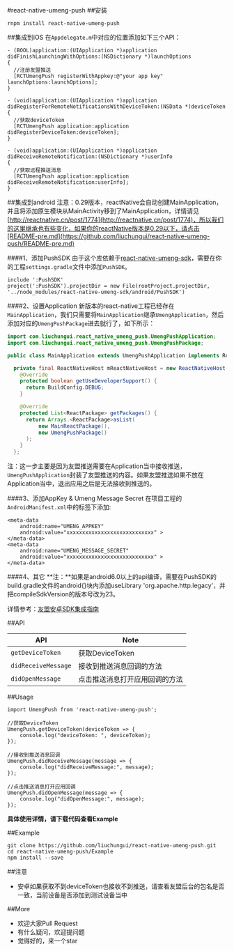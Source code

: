 #react-native-umeng-push
##安装
```
rnpm install react-native-umeng-push
```

##集成到iOS
在`Appdelegate.m`中对应的位置添加如下三个API：

```
- (BOOL)application:(UIApplication *)application didFinishLaunchingWithOptions:(NSDictionary *)launchOptions
{
  //注册友盟推送
  [RCTUmengPush registerWithAppkey:@"your app key" launchOptions:launchOptions];
}

- (void)application:(UIApplication *)application didRegisterForRemoteNotificationsWithDeviceToken:(NSData *)deviceToken
{
  //获取deviceToken
  [RCTUmengPush application:application didRegisterDeviceToken:deviceToken];
}

- (void)application:(UIApplication *)application didReceiveRemoteNotification:(NSDictionary *)userInfo
{
  //获取远程推送消息
  [RCTUmengPush application:application didReceiveRemoteNotification:userInfo];
}
```
 
##集成到android
注意：0.29版本，reactNative会自动创建MainApplication，并且将添加原生模块从MainActivity移到了MainApplication，详情请见[http://reactnative.cn/post/1774](http://reactnative.cn/post/1774)，所以我们的这里继承也有些变化，如果你的reactNative版本是0.29以下，请点击[README-pre.md](https://github.com/liuchungui/react-native-umeng-push/README-pre.md)

####1、添加PushSDK
由于这个库依赖于[react-native-umeng-sdk](https://github.com/liuchungui/react-native-umeng-sdk.git)，需要在你的工程`settings.gradle`文件中添加`PushSDK`。

```
include ':PushSDK'
project(':PushSDK').projectDir = new File(rootProject.projectDir, '../node_modules/react-native-umeng-sdk/android/PushSDK')
```

####2、设置Application
新版本的react-native工程已经存在`MainApplication`，我们只需要将`MainApplication`继承`UmengApplication`，然后添加对应的`UmengPushPackage`进去就行了，如下所示：

```java
import com.liuchungui.react_native_umeng_push.UmengPushApplication;
import com.liuchungui.react_native_umeng_push.UmengPushPackage;

public class MainApplication extends UmengPushApplication implements ReactApplication {

  private final ReactNativeHost mReactNativeHost = new ReactNativeHost(this) {
    @Override
    protected boolean getUseDeveloperSupport() {
      return BuildConfig.DEBUG;
    }

    @Override
    protected List<ReactPackage> getPackages() {
      return Arrays.<ReactPackage>asList(
          new MainReactPackage(),
          new UmengPushPackage()
      );
    }
  };
```   

注：这一步主要是因为友盟推送需要在Application当中接收推送，`UmengPushApplication`封装了友盟推送的内容。如果友盟推送如果不放在Application当中，退出应用之后是无法接收到推送的。

####3、添加AppKey & Umeng Message Secret
在项目工程的`AndroidManifest.xml`中的<Application>标签下添加:

```
<meta-data
    android:name="UMENG_APPKEY"
    android:value="xxxxxxxxxxxxxxxxxxxxxxxxxxxx" >
</meta-data>
<meta-data
    android:name="UMENG_MESSAGE_SECRET"
    android:value="xxxxxxxxxxxxxxxxxxxxxxxxxxxx" >
</meta-data>
```

####4、其它
**注：**如果是android6.0以上的api编译，需要在PushSDK的build.gradle文件的android{}块内添加useLibrary 'org.apache.http.legacy'，并把compileSdkVersion的版本号改为23。

详情参考：[友盟安卓SDK集成指南](http://dev.umeng.com/push/android/integration)

##API

| API | Note |    
|---|---|
| `getDeviceToken` | 获取DeviceToken |
| `didReceiveMessage` | 接收到推送消息回调的方法 |
| `didOpenMessage` | 点击推送消息打开应用回调的方法 |


##Usage

```
import UmengPush from 'react-native-umeng-push';

//获取DeviceToken
UmengPush.getDeviceToken(deviceToken => {
    console.log("deviceToken: ", deviceToken);
});

//接收到推送消息回调
UmengPush.didReceiveMessage(message => {
    console.log("didReceiveMessage:", message);
});

//点击推送消息打开应用回调
UmengPush.didOpenMessage(message => {
    console.log("didOpenMessage:", message);
});

```
**具体使用详情，请下载代码查看Example**

##Example
```
git clone https://github.com/liuchungui/react-native-umeng-push.git
cd react-native-umeng-push/Example
npm install --save
```

##注意
* 安卓如果获取不到deviceToken也接收不到推送，请查看友盟后台的包名是否一致，当前设备是否添加到测试设备当中




##More
* 欢迎大家Pull Request
* 有什么疑问，欢迎提问题
* 觉得好的，来一个star
